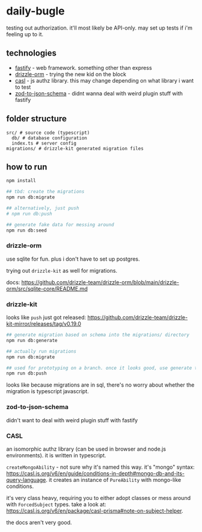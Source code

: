 # daily-bugle

testing out authorization. it'll most likely be API-only. may set up tests if i'm feeling up to it.

## technologies

- [fastify](https://github.com/fastify/fastify) - web framework. something other than express
- [drizzle-orm](https://github.com/drizzle-team/drizzle-orm) - trying the new kid on the block
- [casl](https://github.com/stalniy/casl) - js authz library. this may change depending on what library i want to test
- [zod-to-json-schema](https://github.com/StefanTerdell/zod-to-json-schema) - didnt wanna deal with weird plugin stuff with fastify

## folder structure

```
src/ # source code (typescript)
  db/ # database configuration
  index.ts # server config
migrations/ # drizzle-kit generated migration files
```

## how to run

```bash
npm install

## tbd: create the migrations
npm run db:migrate

## alternatively, just push
# npm run db:push

## generate fake data for messing around
npm run db:seed

```

### drizzle-orm

use sqlite for fun. plus i don't have to set up postgres.

trying out `drizzle-kit` as well for migrations.

docs: https://github.com/drizzle-team/drizzle-orm/blob/main/drizzle-orm/src/sqlite-core/README.md

### drizzle-kit

looks like `push` just got released: https://github.com/drizzle-team/drizzle-kit-mirror/releases/tag/v0.19.0

```bash
## generate migration based on schema into the migrations/ directory
npm run db:generate

## actually run migrations
npm run db:migrate

## used for prototyping on a branch. once it looks good, use generate to create the migration
npm run db:push
```

looks like because migrations are in sql, there's no worry about whether the migration is typescript
javascript.

### zod-to-json-schema

didn't want to deal with weird plugin stuff with fastify

### CASL

an isomorphic authz library (can be used in browser and node.js environments). it is written in typescript.

`createMongoAbility` - not sure why it's named this way. it's "mongo" syntax: https://casl.js.org/v6/en/guide/conditions-in-depth#mongo-db-and-its-query-language. it creates an instance of `PureAbility` with mongo-like conditions.

it's very class heavy, requiring you to either adopt classes or mess around with `ForcedSubject` types. take a look at: https://casl.js.org/v6/en/package/casl-prisma#note-on-subject-helper.

the docs aren't very good.
